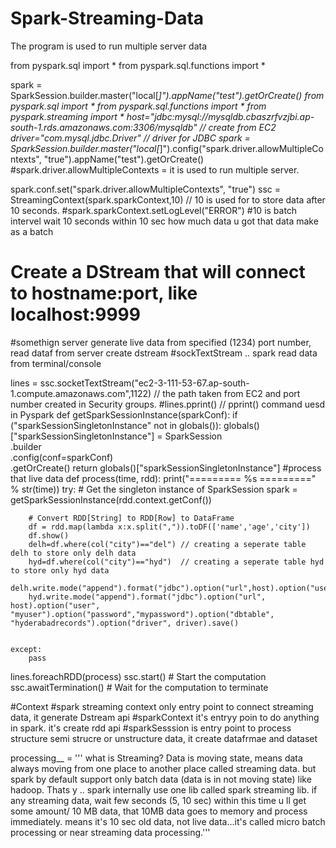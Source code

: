 # Spark-Streaming-Data
The program is used to run multiple server data


from pyspark.sql import *
from pyspark.sql.functions import *

spark = SparkSession.builder.master("local[*]").appName("test").getOrCreate()
from pyspark.sql import *
from pyspark.sql.functions import *
from pyspark.streaming import *
host="jdbc:mysql://mysqldb.cbaszrfvzjbi.ap-south-1.rds.amazonaws.com:3306/mysqldb"   // create from EC2
driver="com.mysql.jdbc.Driver"   // driver for JDBC
spark = SparkSession.builder.master("local[*]").config("spark.driver.allowMultipleContexts", "true").appName("test").getOrCreate()  
#spark.driver.allowMultipleContexts = it is used to run multiple server.

spark.conf.set("spark.driver.allowMultipleContexts", "true")
ssc = StreamingContext(spark.sparkContext,10)  // 10 is used for to store data after 10 seconds.
#spark.sparkContext.setLogLevel("ERROR")
#10 is batch intervel wait 10 seconds within 10 sec how much data u got that data make as a batch
# Create a DStream that will connect to hostname:port, like localhost:9999
#somethign server generate live data from specified (1234) port number, read dataf from server create dstream
#sockTextStream .. spark read data from terminal/console

lines = ssc.socketTextStream("ec2-3-111-53-67.ap-south-1.compute.amazonaws.com",1122) // the path taken from EC2 and port number created in Security groups.
#lines.pprint()  // pprint() command uesd in Pyspark
def getSparkSessionInstance(sparkConf):
    if ("sparkSessionSingletonInstance" not in globals()):
        globals()["sparkSessionSingletonInstance"] = SparkSession \
            .builder \
            .config(conf=sparkConf) \
            .getOrCreate()
    return globals()["sparkSessionSingletonInstance"]
#process that live data
def process(time, rdd):
    print("========= %s =========" % str(time))
    try:
        # Get the singleton instance of SparkSession
        spark = getSparkSessionInstance(rdd.context.getConf())

        # Convert RDD[String] to RDD[Row] to DataFrame
        df = rdd.map(lambda x:x.split(",")).toDF(['name','age','city'])
        df.show()
        delh=df.where(col("city")=="del") // creating a seperate table delh to store only delh data
        hyd=df.where(col("city")=="hyd")  // creating a seperate table hyd to store only hyd data
        delh.write.mode("append").format("jdbc").option("url",host).option("user","myuser").option("password","mypassword").option("dbtable","delhirecords").option("driver",driver).save()
        hyd.write.mode("append").format("jdbc").option("url", host).option("user", "myuser").option("password","mypassword").option("dbtable", "hyderabadrecords").option("driver", driver).save()


    except:
        pass

lines.foreachRDD(process)
ssc.start()             # Start the computation
ssc.awaitTermination()  # Wait for the computation to terminate


#Context
#spark streaming context only entry point to connect streaming data, it generate Dstream api
#sparkContext it's entryy poin to do anything in spark. it's create rdd api
#sparkSesssion is entry point to process structure semi strucre or unstructure data, it create datafrmae and dataset


processing__ = '''
what is Streaming?
Data is moving state, means data always moving from one place to another place called streaming data.
but spark by default support only batch data (data is in not moving state) like hadoop.
Thats y .. spark internally use one lib called spark streaming lib.
if any streaming data, wait few seconds (5, 10 sec) within this time u ll get some amount/ 10 MB data, that 10MB data goes to memory and process immediately.
means it's 10 sec old data, not live data...it's called micro batch processing or near streaming data processing.'''
